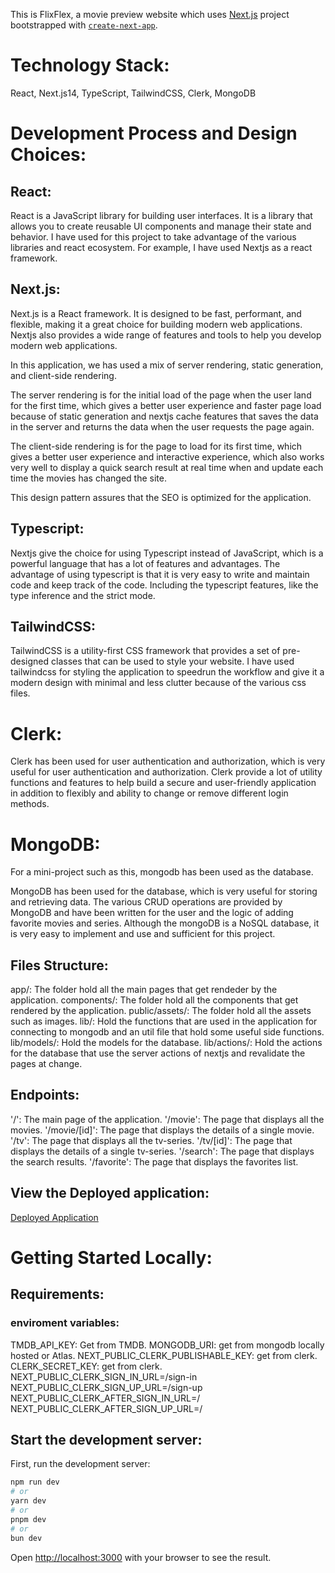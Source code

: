 This is FlixFlex, a movie preview website which uses [Next.js](https://nextjs.org/) project bootstrapped with [`create-next-app`](https://github.com/vercel/next.js/tree/canary/packages/create-next-app).

# Technology Stack:

React, Next.js14, TypeScript, TailwindCSS, Clerk, MongoDB

# Development Process and Design Choices:

## React:

React is a JavaScript library for building user interfaces. It is a library that allows you to create reusable UI components and manage their state and behavior. I have used for this project to take advantage of the various libraries and react ecosystem. For example, I have used Nextjs as a react framework.

## Next.js:

Next.js is a React framework. It is designed to be fast, performant, and flexible, making it a great choice for building modern web applications. Nextjs also provides a wide range of features and tools to help you develop modern web applications.

In this application, we has used a mix of server rendering, static generation, and client-side rendering.

The server rendering is for the initial load of the page when the user land for the first time, which gives a better user experience and faster page load because of static generation and nextjs cache features that saves the data in the server and returns the data when the user requests the page again.

The client-side rendering is for the page to load for its first time, which gives a better user experience and interactive experience, which also works very well to display a quick search result at real time when and update each time the movies has changed the site.

This design pattern assures that the SEO is optimized for the application.

## Typescript:

Nextjs give the choice for using Typescript instead of JavaScript, which is a powerful language that has a lot of features and advantages. The advantage of using typescript is that it is very easy to write and maintain code and keep track of the code. Including the typescript features, like the type inference and the strict mode.

## TailwindCSS:

TailwindCSS is a utility-first CSS framework that provides a set of pre-designed classes that can be used to style your website. I have used tailwindcss for styling the application to speedrun the workflow and give it a modern design with minimal and less clutter because of the various css files.

# Clerk:

Clerk has been used for user authentication and authorization, which is very useful for user authentication and authorization. Clerk provide a lot of utility functions and features to help build a secure and user-friendly application in addition to flexibly and ability to change or remove different login methods.

# MongoDB:

For a mini-project such as this, mongodb has been used as the database.

MongoDB has been used for the database, which is very useful for storing and retrieving data. The various CRUD operations are provided by MongoDB and have been written for the user and the logic of adding favorite movies and series. Although the mongoDB is a NoSQL database, it is very easy to implement and use and sufficient for this project.

## Files Structure:

app/: The folder hold all the main pages that get rendeder by the application.
components/: The folder hold all the components that get rendered by the application.
public/assets/: The folder hold all the assets such as images.
lib/: Hold the functions that are used in the application for connecting to mongodb and an util file that hold some useful side functions.
lib/models/: Hold the models for the database.
lib/actions/: Hold the actions for the database that use the server actions of nextjs and revalidate the pages at change.

## Endpoints:

'/': The main page of the application.
'/movie': The page that displays all the movies.
'/movie/[id]': The page that displays the details of a single movie.
'/tv': The page that displays all the tv-series.
'/tv/[id]': The page that displays the details of a single tv-series.
'/search': The page that displays the search results.
'/favorite': The page that displays the favorites list.

## View the Deployed application:

[Deployed Application](https://soul-ram-c-flix-flex.vercel.app/])

# Getting Started Locally:

## Requirements:

### enviroment variables:

TMDB_API_KEY: Get from TMDB.
MONGODB_URI: get from mongodb locally hosted or Atlas.
NEXT_PUBLIC_CLERK_PUBLISHABLE_KEY: get from clerk.
CLERK_SECRET_KEY: get from clerk.
NEXT_PUBLIC_CLERK_SIGN_IN_URL=/sign-in
NEXT_PUBLIC_CLERK_SIGN_UP_URL=/sign-up
NEXT_PUBLIC_CLERK_AFTER_SIGN_IN_URL=/
NEXT_PUBLIC_CLERK_AFTER_SIGN_UP_URL=/

## Start the development server:

First, run the development server:

```bash
npm run dev
# or
yarn dev
# or
pnpm dev
# or
bun dev
```

Open [http://localhost:3000](http://localhost:3000) with your browser to see the result.
